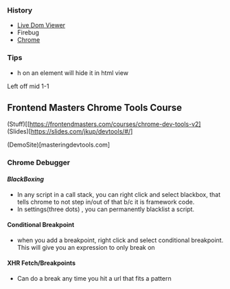 ### History
 - [Live Dom Viewer](https://software.hixie.ch/utilities/js/live-dom-viewer/)
 - Firebug
 - [Chrome](https://developers.google.com/web/tools/chrome-devtools/)
 
### Tips
 - h on an element will hide it in html view 
 
 Left off mid 1-1

## Frontend Masters Chrome Tools Course 
(Stuff)[[https://frontendmasters.com/courses/chrome-dev-tools-v2]
(Slides)[https://slides.com/jkup/devtools/#/]

(DemoSite)[masteringdevtools.com]

### Chrome Debugger

#### *BlackBoxing*
 - In any script in a call stack, you can right click and select blackbox, that tells chrome to not step in/out of that b/c it is framework code.
 - In settings(three dots) , you can permanently blacklist a script.
 
#### Conditional Breakpoint
 - when you add a breakpoint, right click and select conditional breakpoint.  This will give you an expression to only break on

#### XHR Fetch/Breakpoints
 - Can do a break any time you hit a url that fits a pattern
 